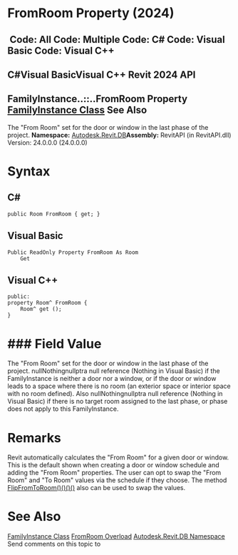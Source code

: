 # FromRoom Property (2024)

﻿
 Code: All Code: Multiple Code: C# Code: Visual Basic Code: Visual C++   
---  
C#Visual BasicVisual C++
Revit 2024 API  
---  
FamilyInstance..::..FromRoom Property   
[FamilyInstance Class](0d2231f8-91e6-794f-92ae-16aad8014b27.md "FamilyInstance Class") See Also  
---  
The "From Room" set for the door or window in the last phase of the project.
**Namespace:** [Autodesk.Revit.DB](87546ba7-461b-c646-cbb1-2cb8f5bff8b2.md "Autodesk.Revit.DB Namespace")**Assembly:** RevitAPI (in RevitAPI.dll) Version: 24.0.0.0 (24.0.0.0)
# Syntax
C#  
---  
```text
public Room FromRoom { get; }
```
  
Visual Basic  
---  
```text
Public ReadOnly Property FromRoom As Room
	Get
```
  
Visual C++  
---  
```text
public:
property Room^ FromRoom {
	Room^ get ();
}
```
  
# ### Field Value
The "From Room" set for the door or window in the last phase of the project. nullNothingnullptra null reference (Nothing in Visual Basic) if the FamilyInstance is neither a door nor a window, or if the door or window leads to a space where there is no room (an exterior space or interior space with no room defined). Also nullNothingnullptra null reference (Nothing in Visual Basic) if there is no target room assigned to the last phase, or phase does not apply to this FamilyInstance.
# Remarks
Revit automatically calculates the "From Room" for a given door or window. This is the default shown when creating a door or window schedule and adding the "From Room" properties. The user can opt to swap the "From Room" and "To Room" values via the schedule if they choose. The method [FlipFromToRoom()()()()](ae1158c1-1fb0-0558-0ea4-e1cf76bb8a1e.md "FlipFromToRoom Method") also can be used to swap the values.
# See Also
[FamilyInstance Class](0d2231f8-91e6-794f-92ae-16aad8014b27.md "FamilyInstance Class")
[FromRoom Overload](2b41a232-8cc9-e2bf-8e47-dd95eaf25275.md "FromRoom Property")
[Autodesk.Revit.DB Namespace](87546ba7-461b-c646-cbb1-2cb8f5bff8b2.md "Autodesk.Revit.DB Namespace")
Send comments on this topic to 